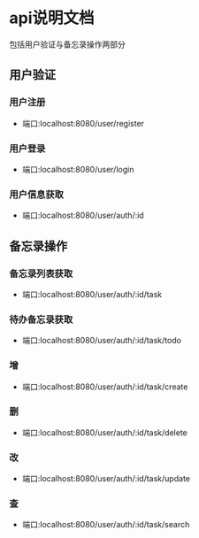 # api说明文档

包括用户验证与备忘录操作两部分

## 用户验证


### 用户注册
* 端口:localhost:8080/user/register

### 用户登录
* 端口:localhost:8080/user/login

### 用户信息获取
* 端口:localhost:8080/user/auth/:id

## 备忘录操作

### 备忘录列表获取
* 端口:localhost:8080/user/auth/:id/task

### 待办备忘录获取
* 端口:localhost:8080/user/auth/:id/task/todo

### 增
* 端口:localhost:8080/user/auth/:id/task/create
### 删
* 端口:localhost:8080/user/auth/:id/task/delete
### 改
* 端口:localhost:8080/user/auth/:id/task/update
### 查
* 端口:localhost:8080/user/auth/:id/task/search